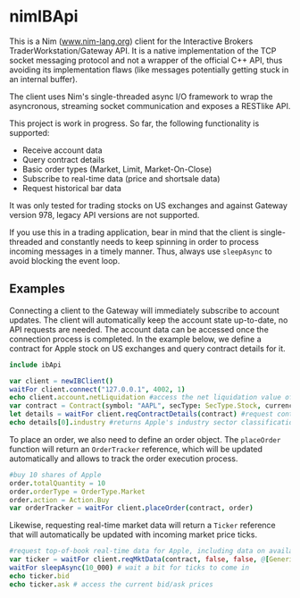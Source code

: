 # nimIBApi
This is a Nim (www.nim-lang.org) client for the Interactive Brokers TraderWorkstation/Gateway API. It is a native implementation of the TCP socket messaging protocol and not a wrapper of the official C++ API, thus avoiding its implementation flaws (like messages potentially getting stuck in an internal buffer).

The client uses Nim's single-threaded async I/O framework to wrap the asyncronous, streaming socket communication and exposes a RESTlike API.

This project is work in progress. So far, the following functionality is supported:

* Receive account data
* Query contract details
* Basic order types (Market, Limit, Market-On-Close)
* Subscribe to real-time data (price and shortsale data)
* Request historical bar data

It was only tested for trading stocks on US exchanges and against Gateway version 978, legacy API versions are not supported.

If you use this in a trading application, bear in mind that the client is single-threaded and constantly needs to keep spinning in order to process incoming messages in a timely manner. Thus, always use `sleepAsync` to avoid blocking the event loop.

## Examples

Connecting a client to the Gateway will immediately subscribe to account updates. The client will automatically keep the account state up-to-date, no API requests are needed. The account data can be accessed once the connection process is completed. In the example below, we define a contract for Apple stock on US exchanges and query contract details for it.

```nim
include ibApi

var client = newIBClient()
waitFor client.connect("127.0.0.1", 4002, 1)
echo client.account.netLiquidation #access the net liquidation value of the account
var contract = Contract(symbol: "AAPL", secType: SecType.Stock, currency: "USD", exchange: "SMART")
let details = waitFor client.reqContractDetails(contract) #request contract details
echo details[0].industry #returns Apple's industry sector classification
```

To place an order, we also need to define an order object. The `placeOrder` function will return an `OrderTracker` reference, which will be updated automatically and allows to track the order execution process.

```nim
#buy 10 shares of Apple
order.totalQuantity = 10
order.orderType = OrderType.Market
order.action = Action.Buy
var orderTracker = waitFor client.placeOrder(contract, order)
```

Likewise, requesting real-time market data will return a `Ticker` reference that will automatically be updated with incoming market price ticks.

```nim
#request top-of-book real-time data for Apple, including data on availability to short
var ticker = waitFor client.reqMktData(contract, false, false, @[GenericTickType.ShortableData])
waitFor sleepAsync(10_000) # wait a bit for ticks to come in
echo ticker.bid
echo ticker.ask # access the current bid/ask prices
```